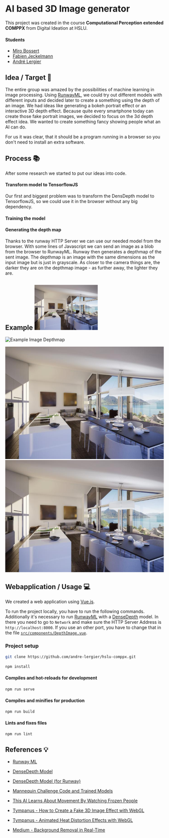 # AI based 3D Image generator
This project was created in the course **Computational Perception extended COMPPX** from Digital Ideation at HSLU.

#### Students
* [Miro Bossert](https://github.com/mirobossert)
* [Fabien Jeckelmann](https://github.com/fabjeck)
* [André Lergier](https://github.com/andre-lergier)

## Idea / Target :dart:
The entire group was amazed by the possibilities of machine learning in image processing. Using [RunwayML](https://runwayml.com/), we could try out different models with different inputs and decided later to create a something using the depth of an image. We had ideas like generating a bokeh portrait effect or an interactive 3D depth effect. 
Because quite every smartphone today can create those fake portrait images, we decided to focus on the 3d depth effect idea. We wanted to create something fancy showing people what an AI can do.

For us it was clear, that it should be a program running in a browser so you don't need to install an extra software.

## Process :books:
After some research we started to put our ideas into code.

#### Transform model to TensorflowJS
Our first and biggest problem was to transform the DensDepth model to TensorflowJS, so we could use it in the browser without any big dependency.

#### Training the model

#### Generating the depth map
Thanks to the runway HTTP Server we can use our needed model from the browser.
With some lines of Javascript we can send an image as a blob from the browser to RunwayML. Runway then generates a depthmap of the sent image. The depthmap is an image with the same dimensions as the input image but is just in grayscale. As closer to the camera things are, the darker they are on the depthmap image - as further away, the lighter they are.

**Example**
<img src="./doc/DenseDepth-example.jpg" alt="Example Image" style="width:40%; margin-right:20px;"/>
 - 
<img src="./doc/DenseDepth-example-depthmap.jpg" alt="Example Image Depthmap" style="width:40%;"/>

![Example Image](./doc/DenseDepth-example.jpg)
![Example Image Depthmap](./doc/DenseDepth-example.jpg)


## Webapplication / Usage :computer:
We created a web application using [Vue.js](https://vuejs.org/).

To run the project locally, you have to run the following commands.
Additionally it's necessary to run [RunwayML](https://runwayml.com/) with a [DenseDepth](https://github.com/agermanidis/DenseDepth) model. In there you need to go to `Network` and make sure the HTTP Server Address is `http://localhost:8000`. If you use an other port, you have to change that in the file [`src/components/DepthImage.vue`](.src/components/DepthImage.vue).

### Project setup
```sh
git clone https://github.com/andre-lergier/hslu-comppx.git
```
```zsh
npm install
```

#### Compiles and hot-reloads for development
```
npm run serve
```

#### Compiles and minifies for production
```
npm run build
```

#### Lints and fixes files
```
npm run lint
```

## References :bulb:
* [Runway ML](https://runwayml.com/)
* [DenseDepth Model](https://github.com/ialhashim/DenseDepth)
* [DenseDepth Model (for Runway)](https://github.com/agermanidis/DenseDepth)

* [Mannequin Challenge Code and Trained Models](https://github.com/google/mannequinchallenge)
* [This AI Learns About Movement By Watching Frozen People](https://www.youtube.com/watch?v=prMk6Znm4Bc)
* [Tympanus - How to Create a Fake 3D Image Effect with WebGL](https://tympanus.net/codrops/2019/02/20/how-to-create-a-fake-3d-image-effect-with-webgl/)
* [Tympanus - Animated Heat Distortion Effects with WebGL](https://tympanus.net/codrops/2016/05/03/animated-heat-distortion-effects-webgl/)
* [Medium - Background Removal in Real-Time](https://medium.com/@jmlbeaujour/real-time-matting-of-webcam-video-on-the-browser-part-1-2c71a330ed08#7a95)

